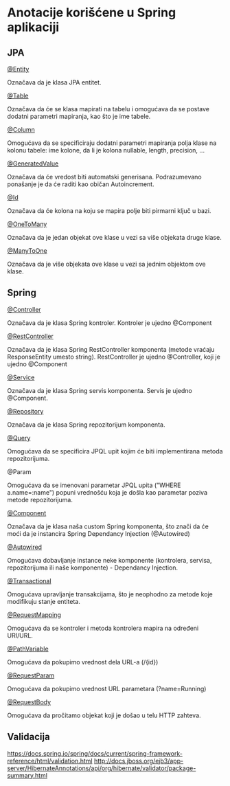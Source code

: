 # Anotacije korišćene u Spring aplikaciji

## JPA

[@Entity](https://docs.oracle.com/javaee/7/api/javax/persistence/Entity.html)

Označava da je klasa JPA entitet.

[@Table](https://docs.oracle.com/javaee/7/api/javax/persistence/Table.html)

Označava da će se klasa mapirati na tabelu i omogućava da se postave dodatni parametri mapiranja, kao što je ime tabele.

[@Column](https://docs.oracle.com/javaee/7/api/javax/persistence/Column.html)

Omogućava da se specificiraju dodatni parametri mapiranja polja klase na kolonu tabele: ime kolone, da li je kolona nullable, length, precision, ...

[@GeneratedValue](https://docs.oracle.com/javaee/7/api/javax/persistence/GeneratedValue.html)

Označava da će vredost biti automatski generisana. Podrazumevano ponašanje je da će raditi kao običan Autoincrement.

[@Id](https://docs.oracle.com/javaee/7/api/javax/persistence/Id.html)

Označava da će kolona na koju se mapira polje biti pirmarni ključ u bazi.

[@OneToMany](https://docs.oracle.com/javaee/7/api/javax/persistence/OneToMany.html)

Označava da je jedan objekat ove klase u vezi sa više objekata druge klase.

[@ManyToOne](https://docs.oracle.com/javaee/7/api/javax/persistence/ManyToOne.html)

Označava da je više objekata ove klase u vezi sa jednim objektom ove klase.

## Spring 


[@Controller](https://docs.spring.io/spring/docs/current/javadoc-api/org/springframework/stereotype/Controller.html)

Označava da je klasa Spring kontroler. Kontroler je ujedno @Component

[@RestController](https://docs.spring.io/spring/docs/current/javadoc-api/org/springframework/web/bind/annotation/RestController.html)

Označava da je klasa Spring RestController komponenta (metode vraćaju ResponseEntity umesto string). RestController je ujedno @Controller, koji je ujedno @Component

[@Service](https://docs.spring.io/spring/docs/current/javadoc-api/org/springframework/stereotype/Service.html)

Označava da je klasa Spring servis komponenta. Servis je ujedno @Component.

[@Repository](https://docs.spring.io/spring/docs/current/javadoc-api/org/springframework/stereotype/Repository.html)

Označava da je klasa Spring repozitorijum komponenta.

[@Query](https://spring.io/blog/2014/07/15/spel-support-in-spring-data-jpa-query-definitions)

Omogućava da se specificira JPQL upit kojim će biti implementirana metoda repozitorijuma.

@Param

Omogućava da se imenovani parametar JPQL upita ("WHERE a.name=:name") popuni vrednošću koja je došla kao parametar poziva metode repozitorijuma.

[@Component](https://docs.spring.io/spring/docs/current/javadoc-api/org/springframework/stereotype/Component.html)

Označava da je klasa naša custom Spring komponenta, što znači da će moći da je instancira Spring Dependancy Injection (@Autowired)

[@Autowired](https://docs.spring.io/spring/docs/current/javadoc-api/org/springframework/beans/factory/annotation/Autowired.html)

Omogućava dobavljanje instance neke komponente (kontrolera, servisa, repozitorijuma ili naše komponente) - Dependancy Injection.

[@Transactional](https://docs.spring.io/spring/docs/current/javadoc-api/org/springframework/transaction/annotation/Transactional.html)

Omogućava upravljanje transakcijama, što je neophodno za metode koje modifikuju stanje entiteta.

[@RequestMapping](https://docs.spring.io/spring/docs/current/javadoc-api/org/springframework/web/bind/annotation/RequestMapping.html)

Omogućava da se kontroler i metoda kontrolera mapira na određeni URI/URL. 

[@PathVariable](https://docs.spring.io/spring/docs/current/javadoc-api/org/springframework/web/bind/annotation/PathVariable.html)

Omogućava da pokupimo vrednost dela URL-a (/{id})

[@RequestParam](https://docs.spring.io/spring/docs/current/javadoc-api/org/springframework/web/bind/annotation/RequestParam.html)

Omogućava da pokupimo vrednost URL parametara (?name=Running)

[@RequestBody](https://docs.spring.io/spring/docs/current/javadoc-api/org/springframework/web/bind/annotation/RequestBody.html)

Omogućava da pročitamo objekat koji je došao u telu HTTP zahteva. 

## Validacija

https://docs.spring.io/spring/docs/current/spring-framework-reference/html/validation.html
http://docs.jboss.org/ejb3/app-server/HibernateAnnotations/api/org/hibernate/validator/package-summary.html
